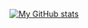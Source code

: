 [![My GitHub stats](https://github-readme-stats.vercel.app/api?username=shahnazi2002&theme=react&custom_title=My[Space]GitHub[Space]Stats&hide=prs,issues,contribs&show_icons=true)](https://github.com/anuraghazra/github-readme-stats)
